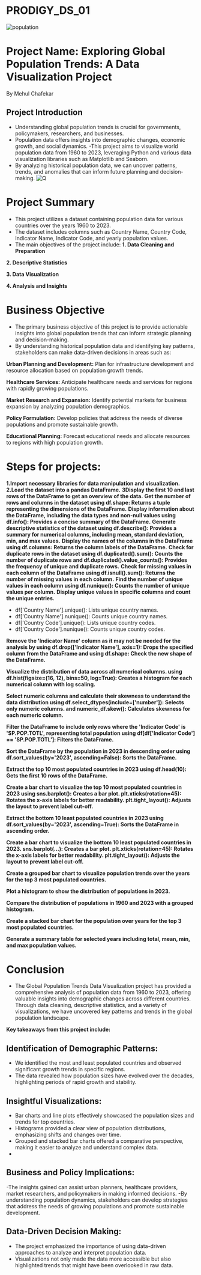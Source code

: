 # PRODIGY_DS_01
![population](https://github.com/user-attachments/assets/643961ed-5d1d-41d6-8c6d-5a25df0b1028)

# Project Name: Exploring Global Population Trends: A Data Visualization Project
By Mehul Chafekar
## Project Introduction
- Understanding global population trends is crucial for governments, policymakers, researchers, and businesses.
- Population data offers insights into demographic changes, economic growth, and social dynamics.
-This project aims to visualize world population data from 1960 to 2023, leveraging Python and various data visualization libraries such as Matplotlib and Seaborn.
- By analyzing historical population data, we can uncover patterns, trends, and anomalies that can inform future planning and decision-making.
![Q](https://github.com/user-attachments/assets/da964da6-5956-4b13-abbc-00d7a1df9831)
# Project Summary
- This project utilizes a dataset containing population data for various countries over the years 1960 to 2023.
- The dataset includes columns such as Country Name, Country Code, Indicator Name, Indicator Code, and yearly population values.
- The main objectives of the project include:
**1. Data Cleaning and Preparation**

**2. Descriptive Statistics**

**3. Data Visualization**

**4. Analysis and Insights**

# Business Objective
- The primary business objective of this project is to provide actionable insights into global population trends that can inform strategic planning and decision-making.
- By understanding historical population data and identifying key patterns, stakeholders can make data-driven decisions in areas such as:
  
**Urban Planning and Development:**
   Plan for infrastructure development and resource allocation based on population growth trends.
   
**Healthcare Services:**
   Anticipate healthcare needs and services for regions with rapidly growing populations.
   
**Market Research and Expansion:**
   Identify potential markets for business expansion by analyzing population demographics.

**Policy Formulation:**
   Develop policies that address the needs of diverse populations and promote sustainable growth.

**Educational Planning:**
   Forecast educational needs and allocate resources to regions with high population growth.

   # Steps for projects:

   **1.Import necessary libraries for data manipulation and visualization.**
   **2.Load the dataset into a pandas DataFrame.**
   **3Display the first 10 and last rows of the DataFrame to get an overview of the data.**
   **Get the number of rows and columns in the dataset using df.shape: Returns a tuple representing the dimensions of the DataFrame.**
   **Display information about the DataFrame, including the data types and non-null values using df.info(): Provides a concise summary of the DataFrame.**
   **Generate descriptive statistics of the dataset using df.describe(): Provides a summary for numerical columns, including mean, standard deviation, min, and max values.**
   **Display the names of the columns in the DataFrame using df.columns: Returns the column labels of the DataFrame.**
   **Check for duplicate rows in the dataset using df.duplicated().sum(): Counts the number of duplicate rows and df.duplicated().value_counts(): Provides the frequency of unique and duplicate rows.**
   **Check for missing values in each column of the DataFrame using df.isnull().sum(): Returns the number of missing values in each column.**
   **Find the number of unique values in each column using df.nunique(): Counts the number of unique values per column.**
   **Display unique values in specific columns and count the unique entries.**
   - df['Country Name'].unique(): Lists unique country names.
   - df['Country Name'].nunique(): Counts unique country names.
   - df['Country Code'].unique(): Lists unique country codes.
   - df['Country Code'].nunique(): Counts unique country codes.

  **Remove the 'Indicator Name' column as it may not be needed for the analysis by using df.drop(['Indicator Name'], axis=1): Drops the specified column from the DataFrame
  and using df.shape: Check the new shape of the DataFrame.**

  **Visualize the distribution of data across all numerical columns.
  using df.hist(figsize=(16, 12), bins=50, log=True): Creates a histogram for each numerical column with log scaling.**

  **Select numeric columns and calculate their skewness to understand the data distribution using df.select_dtypes(include=['number']): Selects only numeric columns.
  and numeric_df.skew(): Calculates skewness for each numeric column.**

  **Filter the DataFrame to include only rows where the 'Indicator Code' is 'SP.POP.TOTL', representing total population using df[df['Indicator Code'] == 'SP.POP.TOTL']: Filters the DataFrame.**

  **Sort the DataFrame by the population in 2023 in descending order using df.sort_values(by='2023', ascending=False): Sorts the DataFrame.**

  **Extract the top 10 most populated countries in 2023 using df.head(10): Gets the first 10 rows of the DataFrame.**

  **Create a bar chart to visualize the top 10 most populated countries in 2023 using
   sns.barplot(): Creates a bar plot.
   plt.xticks(rotation=45): Rotates the x-axis labels for better readability.
   plt.tight_layout(): Adjusts the layout to prevent label cut-off.**

  **Extract the bottom 10 least populated countries in 2023 using 
   df.sort_values(by='2023', ascending=True): Sorts the DataFrame in ascending order.**

  **Create a bar chart to visualize the bottom 10 least populated countries in 2023.
   sns.barplot(...): Creates a bar plot.
   plt.xticks(rotation=45): Rotates the x-axis labels for better readability.
   plt.tight_layout(): Adjusts the layout to prevent label cut-off.**

  **Create a grouped bar chart to visualize population trends over the years for the top 3 most populated countries.**

  **Plot a histogram to show the distribution of populations in 2023.**
  
  **Compare the distribution of populations in 1960 and 2023 with a grouped histogram.**

  **Create a stacked bar chart for the population over years for the top 3 most populated countries.**

  **Generate a summary table for selected years including total, mean, min, and max population values.**
   

# Conclusion
- The Global Population Trends Data Visualization project has provided a comprehensive analysis of population data from 1960 to 2023, offering valuable insights into demographic changes across different countries. Through data cleaning, descriptive statistics, and a variety of visualizations, we have uncovered key patterns and trends in the global population landscape.

**Key takeaways from this project include:**

## Identification of Demographic Patterns:

- We identified the most and least populated countries and observed significant growth trends in specific regions.
- The data revealed how population sizes have evolved over the decades, highlighting periods of rapid growth and stability.
  
## Insightful Visualizations:

- Bar charts and line plots effectively showcased the population sizes and trends for top countries.
- Histograms provided a clear view of population distributions, emphasizing shifts and changes over time.
- Grouped and stacked bar charts offered a comparative perspective, making it easier to analyze and understand complex data.
- 
## Business and Policy Implications:

-The insights gained can assist urban planners, healthcare providers, market researchers, and policymakers in making informed decisions.
-By understanding population dynamics, stakeholders can develop strategies that address the needs of growing populations and promote sustainable development.

## Data-Driven Decision Making:

- The project emphasized the importance of using data-driven approaches to analyze and interpret population data.
- Visualizations not only made the data more accessible but also highlighted trends that might have been overlooked in raw data.
